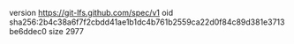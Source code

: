version https://git-lfs.github.com/spec/v1
oid sha256:2b4c38a6f7f2cbdd41ae1b1dc4b761b2559ca22d0f84c89d381e3713be6ddec0
size 2977
